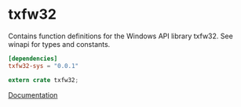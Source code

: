 # txfw32 #
Contains function definitions for the Windows API library txfw32. See winapi for types and constants.

```toml
[dependencies]
txfw32-sys = "0.0.1"
```

```rust
extern crate txfw32;
```

[Documentation](https://retep998.github.io/doc/txfw32/)
